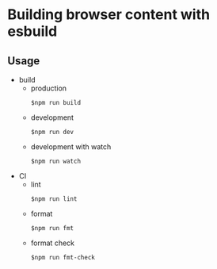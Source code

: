 # Building browser content with esbuild

## Usage

- build
  - production
    ```shell
    $npm run build
    ```
  - development
    ```shell
    $npm run dev
    ```
  - development with watch
    ```shell
    $npm run watch
    ```
- CI
  - lint
    ```shell
    $npm run lint
    ```
  - format
    ```
    $npm run fmt
    ```
  - format check
    ```
    $npm run fmt-check
    ```
